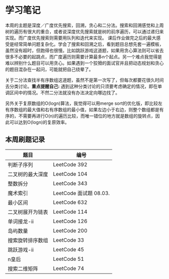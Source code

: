 # 学习笔记
本周的主题是深度／广度优先搜索，回溯，贪心和二分法。搜索和回溯感觉和上周树的遍历有很大的重合，或者说深度优先搜索就是树的前序遍历，可以通过递归来实现。而广度优先搜索则需要用队列和迭代来实现。
课后作业做完之后的最大感受是经常简单问题复杂化。学会了搜索和回溯之后，看到题目总想先套一遍模板，虽然没有超时，但跑得也很慢。比如跳跃游戏这道题，如果用贪心算法则可以省去很多不必要的起跳点，而广度遍历则需要计算最多n个起点。另一个难点我觉得是难以辨别什么题目可以用贪心。如果遇到一个狡猾的面试官并且把动态规划和贪心的题目混杂在一起问，可能就把自己绕晕了。

关于二分法查找半有序数组这道题，虽然不是第一次写了，但每次都要花很久时间去分类讨论。**重点提醒自己:** 遇到这种分类讨论的只须要考虑确定的情况，即在单调区间中的情况。不然二分法就没有办法决定向哪边找了。

另外关于复原数组的O(logn)算法，我觉得可以用merge sort的优化版，即比较左有序数组的最大值和右有序数组的最小值，如果左边小于右边，则整个数组都是有序的，不需要再进行O(n)的遍历比较，而唯一错位的地方就是数组的旋转点，因此可以达到O(logn)的复原效率。

## 本周刷题记录
|  题目   | 编号 |
|---| ---|
|判断子序列 | LeetCode 392|
|二叉树的最大深度 | LeetCode 104|
|整数拆分 | LeetCode 343|
|魔术索引 | LeetCode 面试题 08.03.|
|最小区间 | LeetCode 632|
|二叉树展开为链表 | LeetCode 114|
|单词接龙-ii | LeetCode 126|
|岛屿数量 | LeetCode 200|
|搜索旋转排序数组 | LeetCode 33|
|跳跃游戏-ii | LeetCode 45|
|n皇后 | LeetCode 51|
|搜索二维矩阵 | LeetCode 74|
